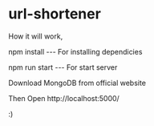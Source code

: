 # url-shortener

How it will work,

npm install        --- For installing dependicies

npm run start      --- For start server

Download MongoDB from official website

Then Open
http://localhost:5000/

:)

